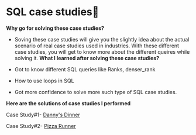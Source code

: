 # SQL case studies📜
**Why go for solving these case studies?**
- Soving these case studies will give you the slightly idea about the actual scenario of real case studies used in industries. With these different case studies, you will get to know more about the different queires while solving it.
**What I learned after solving these case studies?** 

- Got to know different SQL queries like Ranks, denser_rank
- How to use loops in SQL
- Got more confidence to solve more such type of SQL case studies.

**Here are the solutions of case studies I performed** 

Case Study#1- [Danny's Dinner](https://8weeksqlchallenge.com/case-study-1/)

Case Study#2- [Pizza Runner](https://8weeksqlchallenge.com/case-study-2/)
